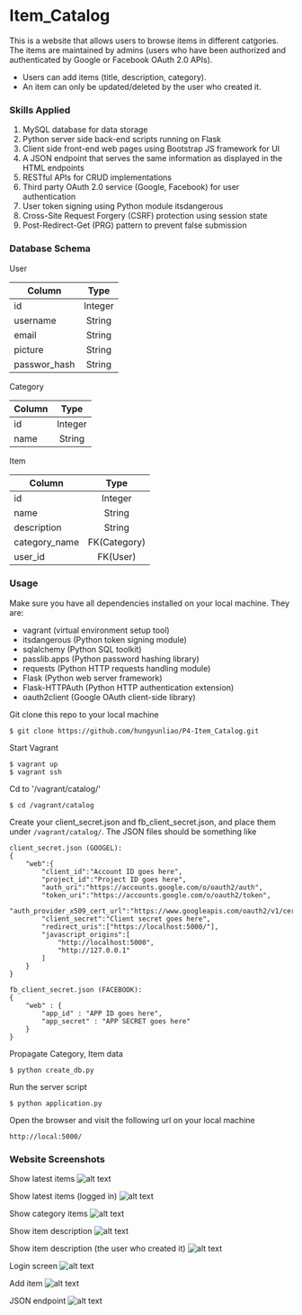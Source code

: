 # Item_Catalog
This is a website that allows users to browse items in different catgories. The items are maintained by admins (users who have been authorized and authenticated by Google or Facebook OAuth 2.0 APIs).
- Users can add items (title, description, category).
- An item can only be updated/deleted by the user who created it.

### Skills Applied
1. MySQL database for data storage
2. Python server side back-end scripts running on Flask
3. Client side front-end web pages using Bootstrap JS framework for UI
4. A JSON endpoint that serves the same information as displayed in the HTML endpoints
4. RESTful APIs for CRUD implementations
5. Third party OAuth 2.0 service (Google, Facebook) for user authentication
6. User token signing using Python module itsdangerous
7. Cross-Site Request Forgery (CSRF) protection using session state
8. Post-Redirect-Get (PRG) pattern to prevent false submission

### Database Schema
User

| Column        | Type          |
| ------------- |:-------------:|
| id      | Integer |
| username      | String      |
| email | String      |
| picture | String      |
| passwor_hash | String      |

Category

| Column        | Type          |
| ------------- |:-------------:|
| id      | Integer |
| name      | String      |

Item

| Column        | Type          |
| ------------- |:-------------:|
| id      | Integer |
| name      | String      |
| description | String      |
| category_name | FK(Category)      |
| user_id | FK(User)      |

### Usage
Make sure you have all dependencies installed on your local machine. They are:
- vagrant (virtual environment setup tool)
- itsdangerous (Python token signing module)
- sqlalchemy (Python SQL toolkit)
- passlib.apps (Python password hashing library)
- requests (Python HTTP requests handling module)
- Flask (Python web server framework)
- Flask-HTTPAuth (Python HTTP authentication extension)
- oauth2client (Google OAuth client-side library)

Git clone this repo to your local machine
```
$ git clone https://github.com/hungyunliao/P4-Item_Catalog.git
```

Start Vagrant
```
$ vagrant up
$ vagrant ssh
```

Cd to '/vagrant/catalog/'
```
$ cd /vagrant/catalog
```

Create your client_secret.json and fb_client_secret.json, and place them under `/vagrant/catalog/`. The JSON files should be something like
```
client_secret.json (GOOGEL):
{
    "web":{
        "client_id":"Account ID goes here",
        "project_id":"Project ID goes here",
        "auth_uri":"https://accounts.google.com/o/oauth2/auth",
        "token_uri":"https://accounts.google.com/o/oauth2/token",
        "auth_provider_x509_cert_url":"https://www.googleapis.com/oauth2/v1/certs",
        "client_secret":"Client secret goes here",
        "redirect_uris":["https://localhost:5000/"],
        "javascript_origins":[
            "http://localhost:5000",
            "http://127.0.0.1"
        ]
    }
}

fb_client_secret.json (FACEBOOK):
{
    "web" : {
        "app_id" : "APP ID goes here",
        "app_secret" : "APP SECRET goes here"
    }
}
```

Propagate Category, Item data
```
$ python create_db.py
```

Run the server script
```
$ python application.py
```

Open the browser and visit the following url on your local machine
```
http://local:5000/
```

### Website Screenshots
Show latest items
![alt text](figures/show_latest.png "Show latest items")

Show latest items (logged in)
![alt text](figures/show_latest_logged_in.png "Show latest items logged in")

Show category items
![alt text](figures/show_category.png "show category")

Show item description
![alt text](figures/show_description_hide.png "show description hide")

Show item description (the user who created it)
![alt text](figures/show_description.png "show description")

Login screen
![alt text](figures/login.png "login")

Add item
![alt text](figures/add.png "add")

JSON endpoint
![alt text](figures/json_endpoint.png "json endpoint")
